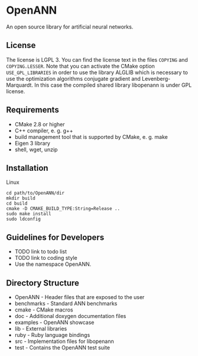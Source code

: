 OpenANN
=======

An open source library for artificial neural networks.

License
-------

The license is LGPL 3. You can find the license text in the files `COPYING` and
`COPYING.LESSER`. Note that you can activate the CMake option
`USE_GPL_LIBRARIES` in order to use the library ALGLIB which is necessary to use
the optimization algorithms conjugate gradient and Levenberg-Marquardt. In this
case the compiled shared library libopenann is under GPL license.

Requirements
------------

* CMake 2.8 or higher
* C++ compiler, e. g. g++
* build management tool that is supported by CMake, e. g. make
* Eigen 3 library
* shell, wget, unzip

Installation
------------

Linux

    cd path/to/OpenANN/dir
    mkdir build
    cd build
    cmake -D CMAKE_BUILD_TYPE:String=Release ..
    sudo make install
    sudo ldconfig

Guidelines for Developers
-------------------------

* TODO link to todo list
* TODO link to coding style
* Use the namespace OpenANN.

Directory Structure
-------------------

* OpenANN - Header files that are exposed to the user
* benchmarks - Standard ANN benchmarks
* cmake - CMake macros
* doc - Additional doxygen documentation files
* examples - OpenANN showcase
* lib - External libraries
* ruby - Ruby language bindings
* src - Implementation files for libopenann
* test - Contains the OpenANN test suite
